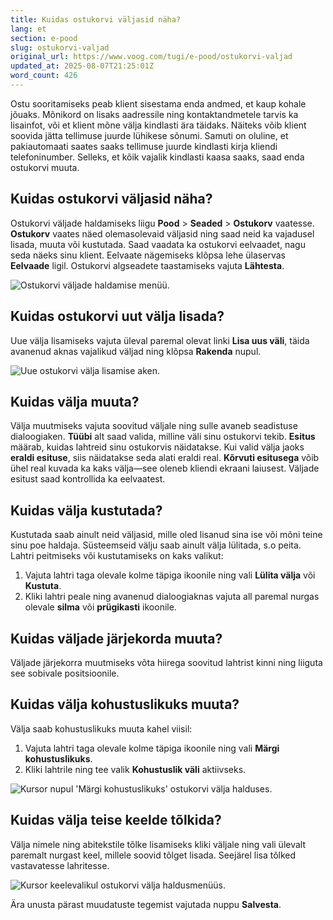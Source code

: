 ```yaml
---
title: Kuidas ostukorvi väljasid näha?
lang: et
section: e-pood
slug: ostukorvi-valjad
original_url: https://www.voog.com/tugi/e-pood/ostukorvi-valjad
updated_at: 2025-08-07T21:25:01Z
word_count: 426
---
```

Ostu sooritamiseks peab klient sisestama enda andmed, et kaup kohale jõuaks. Mõnikord on lisaks aadressile ning kontaktandmetele tarvis ka lisainfot, või et klient mõne välja kindlasti ära täidaks. Näiteks võib klient soovida jätta tellimuse juurde lühikese sõnumi. Samuti on oluline, et pakiautomaati saates saaks tellimuse juurde kindlasti kirja kliendi telefoninumber. Selleks, et kõik vajalik kindlasti kaasa saaks, saad enda ostukorvi muuta.  

## Kuidas ostukorvi väljasid näha?

Ostukorvi väljade haldamiseks liigu **Pood** > **Seaded** > **Ostukorv** vaatesse.   
**Ostukorv** vaates näed olemasolevaid väljasid ning saad neid ka vajadusel lisada, muuta või kustutada. Saad vaadata ka ostukorvi eelvaadet, nagu seda näeks sinu klient. Eelvaate nägemiseks klõpsa lehe ülaservas **Eelvaade** ligil. Ostukorvi algseadete taastamiseks vajuta **Lähtesta**.  

![Ostukorvi väljade haldamise menüü.](https://media.voog.com/0000/0036/2183/photos/Ostukorvi_valjade_haldus_block.webp "Ostukorvi väljade haldamise menüü.")

## Kuidas ostukorvi uut välja lisada?

Uue välja lisamiseks vajuta üleval paremal olevat linki **Lisa uus väli**, täida avanenud aknas vajalikud väljad ning klõpsa **Rakenda** nupul.  

![Uue ostukorvi välja lisamise aken.](https://media.voog.com/0000/0036/2183/photos/ostukorv_lisa_vali_EST_block.png "Uue ostukorvi välja lisamise aken.")

## Kuidas välja muuta?

Välja muutmiseks vajuta soovitud väljale ning sulle avaneb seadistuse dialoogiaken. **Tüübi** alt saad valida, milline väli sinu ostukorvi tekib. **Esitus** määrab, kuidas lahtreid sinu ostukorvis näidatakse. Kui valid välja jaoks **eraldi esituse**, siis näidatakse seda alati eraldi real. **Kõrvuti esitusega** võib ühel real kuvada ka kaks välja—see oleneb kliendi ekraani laiusest. Väljade esitust saad kontrollida ka eelvaatest.

## Kuidas välja kustutada?

Kustutada saab ainult neid väljasid, mille oled lisanud sina ise või mõni teine sinu poe haldaja. Süsteemseid välju saab ainult välja lülitada, s.o peita. Lahtri peitmiseks või kustutamiseks on kaks valikut:  

1. Vajuta lahtri taga olevale kolme täpiga ikoonile ning vali **Lülita välja** või **Kustuta**.
2. Kliki lahtri peale ning avanenud dialoogiaknas vajuta all paremal nurgas olevale **silma** või **prügikasti** ikoonile.

## Kuidas väljade järjekorda muuta?

Väljade järjekorra muutmiseks võta hiirega soovitud lahtrist kinni ning liiguta see sobivale positsioonile.

## Kuidas välja kohustuslikuks muuta?

Välja saab kohustuslikuks muuta kahel viisil:  

1. Vajuta lahtri taga olevale kolme täpiga ikoonile ning vali **Märgi kohustuslikuks**.
2. Kliki lahtrile ning tee valik **Kohustuslik väli** aktiivseks.

![Kursor nupul 'Märgi kohustuslikuks' ostukorvi välja halduses.](https://media.voog.com/0000/0036/2183/photos/Ostukorvi_vali_kohustuslikuks_block.webp "Kursor nupul 'Märgi kohustuslikuks' ostukorvi välja halduses.")

## Kuidas välja teise keelde tõlkida?

Välja nimele ning abitekstile tõlke lisamiseks kliki väljale ning vali ülevalt paremalt nurgast keel, millele soovid tõlget lisada. Seejärel lisa tõlked vastavatesse lahritesse.

![Kursor keelevalikul ostukorvi välja haldusmenüüs.](https://media.voog.com/0000/0036/2183/photos/Ostukorvi_valja_tolkimine_block.webp "Kursor keelevalikul ostukorvi välja haldusmenüüs.")

Ära unusta pärast muudatuste tegemist vajutada nuppu **Salvesta**.
